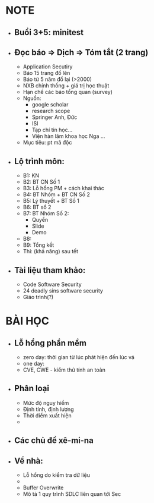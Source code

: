 # NOTE

- ## Buổi 3+5: minitest
- ## Đọc báo => Dịch => Tóm tắt (2 trang)
  - Application Secutiry
  - Báo 15 trang đổ lên
  - Báo từ 5 năm đổ lại (>2000)
  - NXB chính thống + giá trị học thuật
  - Hạn chế các báo tổng quan (survey)
  - Nguồn:
    - google scholar
    - research scope
    - Springer Anh, Đức
    - ISI
    - Tạp chí tin học...
    - Viện hàn lâm khoa học Nga
      ...
  - Mục tiêu: pt mã độc
- ## Lộ trình môn:
  - B1: KN
  - B2: BT CN Số 1
  - B3: Lỗ hổng PM + cách khai thác
  - B4: BT Nhóm + BT CN Số 2
  - B5: Lý thuyết + BT Số 1
  - B6: BT số 2
  - B7: BT Nhóm Số 2:
    - Quyển
    - Slide
    - Demo
  - B8:
  - B9: Tổng kết
  - Thi: (khả năng) sau tết
- ## Tài liệu tham khảo:
  - Code Software Security
  - 24 deadly sins software security
  - Giáo trình(?)

# BÀI HỌC

- ## Lỗ hổng phần mềm
  - zero day: thời gian từ lúc phát hiện đến lúc vá
  - one day:
  - CVE, CWE - kiểm thử tính an toàn
- ## Phân loại
  - Mức độ nguy hiểm
  - Định tính, định lượng
  - Thời điểm xuất hiện
  -
- ## Các chủ đề xê-mi-na
- ## Về nhà:
  - Lỗ hổng do kiểm tra dữ liệu
  -
  - Buffer Overwrite
  - Mô tả 1 quy trình SDLC liên quan tới Sec

